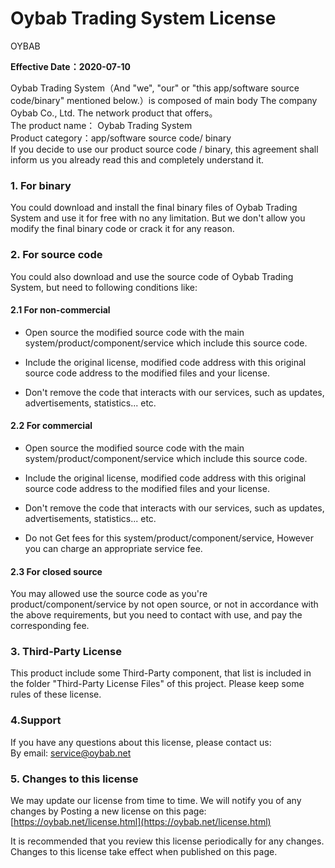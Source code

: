 
# Oybab Trading System License

OYBAB

**Effective Date：2020-07-10**

Oybab Trading System（And "we", "our" or "this app/software source code/binary" mentioned below.）is composed of main body The company Oybab Co., Ltd. The network product that offers。  
The product name： Oybab Trading System  
Product category：app/software source code/ binary  
If you decide to use our product source code / binary, this agreement shall inform us you already read this and completely understand it.

### 1. For binary

You could download and install the final binary files of Oybab Trading System and use it for free with no any limitation. But we don't allow you modify the final binary code or crack it for any reason.

### 2. For source code  

You could also download and use the source code of Oybab Trading System, but need to following conditions like:

#### 2.1 For non-commercial

-   Open source the modified source code with the main system/product/component/service which include this source code.
    
-   Include the original license, modified code address with this original source code address to the modified files and your license.

-   Don't remove the code that interacts with our services, such as updates, advertisements, statistics... etc.
    

#### 2.2 For commercial

-   Open source the modified source code with the main system/product/component/service which include this source code.
    
-   Include the original license, modified code address with this original source code address to the modified files and your license.

-   Don't remove the code that interacts with our services, such as updates, advertisements, statistics... etc.
    
-   Do not Get fees for this system/product/component/service, However you can charge an appropriate service fee.
    

#### 2.3 For closed source

You may allowed use the source code as you're product/component/service by not open source, or not in accordance with the above requirements, but you need to contact with use, and pay the corresponding fee.

### 3. Third-Party License

This product include some Third-Party component, that list is included in the folder "Third-Party License Files" of this project. Please keep some rules of these license.

### 4.Support

If you have any questions about this license, please contact us:  
By email: [service@oybab.net](mailto:service@oybab.net)

### 5. Changes to this license

We may update our license from time to time. We will notify you of any changes by Posting a new license on this page:  [https://oybab.net/license.html](https://oybab.net/license.html)

It is recommended that you review this license periodically for any changes. Changes to this license take effect when published on this page.
